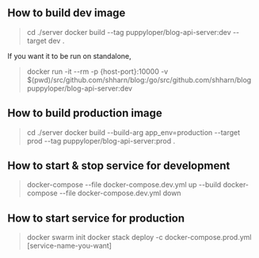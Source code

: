 ## How to build dev image
> cd ./server
> docker build --tag puppyloper/blog-api-server:dev --target dev .

If you want it to be run on standalone,
> docker run -it --rm -p {host-port}:10000 -v $(pwd)/src/github.com/shharn/blog:/go/src/github.com/shharn/blog puppyloper/blog-api-server:dev

## How to build production image
> cd ./server
> docker build --build-arg app_env=production --target prod --tag puppyloper/blog-api-server:prod .

## How to start & stop service for development
> docker-compose --file docker-compose.dev.yml up --build
> docker-compose --file docker-compose.dev.yml down

## How to start service for production
> docker swarm init
> docker stack deploy -c docker-compose.prod.yml [service-name-you-want]